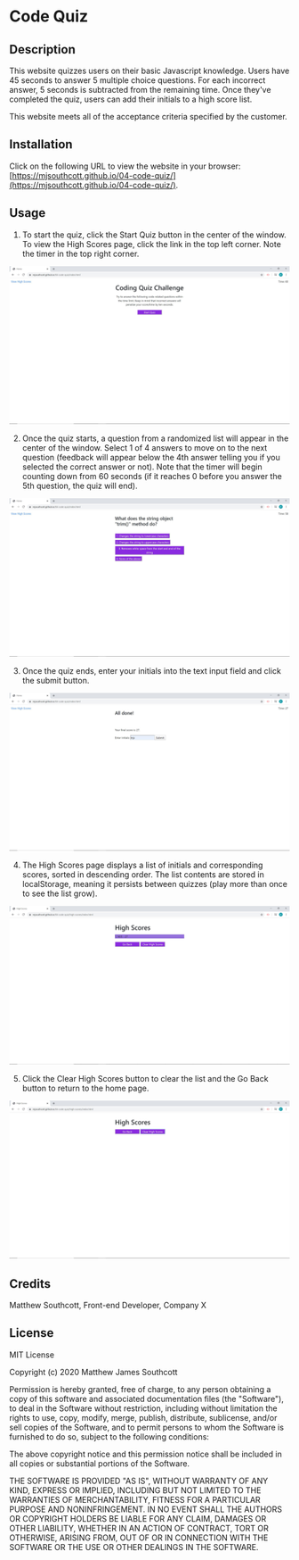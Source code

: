 # Code Quiz

## Description

This website quizzes users on their basic Javascript knowledge. Users have 45 seconds to answer 5 multiple choice questions. For each incorrect answer, 5 seconds is subtracted from the remaining time. Once they've completed the quiz, users can add their initials to a high score list.

This website meets all of the acceptance criteria specified by the customer.

## Installation

Click on the following URL to view the website in your browser: [https://mjsouthcott.github.io/04-code-quiz/](https://mjsouthcott.github.io/04-code-quiz/).

## Usage

1.  To start the quiz, click the Start Quiz button in the center of the window. To view the High Scores page, click the link in the top left corner. Note the timer in the top right corner.

![Step 1](https://github.com/mjsouthcott/04-code-quiz/blob/master/images/image1.JPG)

2.  Once the quiz starts, a question from a randomized list will appear in the center of the window. Select 1 of 4 answers to move on to the next question (feedback will appear below the 4th answer telling you if you selected the correct answer or not). Note that the timer will begin counting down from 60 seconds (if it reaches 0 before you answer the 5th question, the quiz will end).

![Step 2](https://github.com/mjsouthcott/04-code-quiz/blob/master/images/image2.JPG)

3.  Once the quiz ends, enter your initials into the text input field and click the submit button.

![Step 3](https://github.com/mjsouthcott/04-code-quiz/blob/master/images/image3.JPG)

4.  The High Scores page displays a list of initials and corresponding scores, sorted in descending order. The list contents are stored in localStorage, meaning it persists between quizzes (play more than once to see the list grow).

![Step 4](https://github.com/mjsouthcott/04-code-quiz/blob/master/images/image4.JPG)

5.  Click the Clear High Scores button to clear the list and the Go Back button to return to the home page.

![Step 5](https://github.com/mjsouthcott/04-code-quiz/blob/master/images/image5.JPG)

## Credits

Matthew Southcott, Front-end Developer, Company X


## License

MIT License

Copyright (c) 2020 Matthew James Southcott

Permission is hereby granted, free of charge, to any person obtaining a copy
of this software and associated documentation files (the "Software"), to deal
in the Software without restriction, including without limitation the rights
to use, copy, modify, merge, publish, distribute, sublicense, and/or sell
copies of the Software, and to permit persons to whom the Software is
furnished to do so, subject to the following conditions:

The above copyright notice and this permission notice shall be included in all
copies or substantial portions of the Software.

THE SOFTWARE IS PROVIDED "AS IS", WITHOUT WARRANTY OF ANY KIND, EXPRESS OR
IMPLIED, INCLUDING BUT NOT LIMITED TO THE WARRANTIES OF MERCHANTABILITY,
FITNESS FOR A PARTICULAR PURPOSE AND NONINFRINGEMENT. IN NO EVENT SHALL THE
AUTHORS OR COPYRIGHT HOLDERS BE LIABLE FOR ANY CLAIM, DAMAGES OR OTHER
LIABILITY, WHETHER IN AN ACTION OF CONTRACT, TORT OR OTHERWISE, ARISING FROM,
OUT OF OR IN CONNECTION WITH THE SOFTWARE OR THE USE OR OTHER DEALINGS IN THE
SOFTWARE.